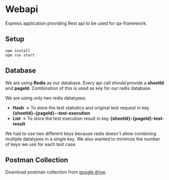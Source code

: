 # Webapi
Express application providing Rest api to be used for qa-framework.

## Setup
```
npm install
npm run start
```

## Database
We are using **Redis** as our database.
Every api call should provide a **sheetId** and **pageId**. Combination of this is used as key for our redis database.

We are using only two redis datatypes:
- **Hash** -> To store the test statistics and original test request in key **{sheetId}-{pageId}--test-execution**
- **List** -> To store the test execution result in key **{sheetId}-{pageId}-test-result**

We had to use two different keys because redis doesn't allow combining multiple datatypes in a single key. We also wanted to minimize the number of keys we use for each test case.

## Postman Collection

Download postman collection from [google drive](https://drive.google.com/drive/folders/1huHPOh02g5MLNUyiOIMXqLv6va7n-92g?usp=sharing).